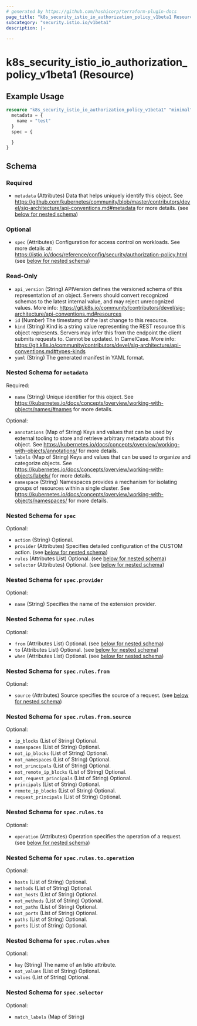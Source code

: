 ```yaml
---
# generated by https://github.com/hashicorp/terraform-plugin-docs
page_title: "k8s_security_istio_io_authorization_policy_v1beta1 Resource - terraform-provider-k8s"
subcategory: "security.istio.io/v1beta1"
description: |-
  
---
```


# k8s_security_istio_io_authorization_policy_v1beta1 (Resource)



## Example Usage

```terraform
resource "k8s_security_istio_io_authorization_policy_v1beta1" "minimal" {
  metadata = {
    name = "test"
  }
  spec = {

  }
}
```

<!-- schema generated by tfplugindocs -->
## Schema

### Required

- `metadata` (Attributes) Data that helps uniquely identify this object. See https://github.com/kubernetes/community/blob/master/contributors/devel/sig-architecture/api-conventions.md#metadata for more details. (see [below for nested schema](#nestedatt--metadata))

### Optional

- `spec` (Attributes) Configuration for access control on workloads. See more details at: https://istio.io/docs/reference/config/security/authorization-policy.html (see [below for nested schema](#nestedatt--spec))

### Read-Only

- `api_version` (String) APIVersion defines the versioned schema of this representation of an object. Servers should convert recognized schemas to the latest internal value, and may reject unrecognized values. More info: https://git.k8s.io/community/contributors/devel/sig-architecture/api-conventions.md#resources
- `id` (Number) The timestamp of the last change to this resource.
- `kind` (String) Kind is a string value representing the REST resource this object represents. Servers may infer this from the endpoint the client submits requests to. Cannot be updated. In CamelCase. More info: https://git.k8s.io/community/contributors/devel/sig-architecture/api-conventions.md#types-kinds
- `yaml` (String) The generated manifest in YAML format.

<a id="nestedatt--metadata"></a>
### Nested Schema for `metadata`

Required:

- `name` (String) Unique identifier for this object. See https://kubernetes.io/docs/concepts/overview/working-with-objects/names/#names for more details.

Optional:

- `annotations` (Map of String) Keys and values that can be used by external tooling to store and retrieve arbitrary metadata about this object. See https://kubernetes.io/docs/concepts/overview/working-with-objects/annotations/ for more details.
- `labels` (Map of String) Keys and values that can be used to organize and categorize objects. See https://kubernetes.io/docs/concepts/overview/working-with-objects/labels/ for more details.
- `namespace` (String) Namespaces provides a mechanism for isolating groups of resources within a single cluster. See https://kubernetes.io/docs/concepts/overview/working-with-objects/namespaces/ for more details.


<a id="nestedatt--spec"></a>
### Nested Schema for `spec`

Optional:

- `action` (String) Optional.
- `provider` (Attributes) Specifies detailed configuration of the CUSTOM action. (see [below for nested schema](#nestedatt--spec--provider))
- `rules` (Attributes List) Optional. (see [below for nested schema](#nestedatt--spec--rules))
- `selector` (Attributes) Optional. (see [below for nested schema](#nestedatt--spec--selector))

<a id="nestedatt--spec--provider"></a>
### Nested Schema for `spec.provider`

Optional:

- `name` (String) Specifies the name of the extension provider.


<a id="nestedatt--spec--rules"></a>
### Nested Schema for `spec.rules`

Optional:

- `from` (Attributes List) Optional. (see [below for nested schema](#nestedatt--spec--rules--from))
- `to` (Attributes List) Optional. (see [below for nested schema](#nestedatt--spec--rules--to))
- `when` (Attributes List) Optional. (see [below for nested schema](#nestedatt--spec--rules--when))

<a id="nestedatt--spec--rules--from"></a>
### Nested Schema for `spec.rules.from`

Optional:

- `source` (Attributes) Source specifies the source of a request. (see [below for nested schema](#nestedatt--spec--rules--from--source))

<a id="nestedatt--spec--rules--from--source"></a>
### Nested Schema for `spec.rules.from.source`

Optional:

- `ip_blocks` (List of String) Optional.
- `namespaces` (List of String) Optional.
- `not_ip_blocks` (List of String) Optional.
- `not_namespaces` (List of String) Optional.
- `not_principals` (List of String) Optional.
- `not_remote_ip_blocks` (List of String) Optional.
- `not_request_principals` (List of String) Optional.
- `principals` (List of String) Optional.
- `remote_ip_blocks` (List of String) Optional.
- `request_principals` (List of String) Optional.



<a id="nestedatt--spec--rules--to"></a>
### Nested Schema for `spec.rules.to`

Optional:

- `operation` (Attributes) Operation specifies the operation of a request. (see [below for nested schema](#nestedatt--spec--rules--to--operation))

<a id="nestedatt--spec--rules--to--operation"></a>
### Nested Schema for `spec.rules.to.operation`

Optional:

- `hosts` (List of String) Optional.
- `methods` (List of String) Optional.
- `not_hosts` (List of String) Optional.
- `not_methods` (List of String) Optional.
- `not_paths` (List of String) Optional.
- `not_ports` (List of String) Optional.
- `paths` (List of String) Optional.
- `ports` (List of String) Optional.



<a id="nestedatt--spec--rules--when"></a>
### Nested Schema for `spec.rules.when`

Optional:

- `key` (String) The name of an Istio attribute.
- `not_values` (List of String) Optional.
- `values` (List of String) Optional.



<a id="nestedatt--spec--selector"></a>
### Nested Schema for `spec.selector`

Optional:

- `match_labels` (Map of String)



